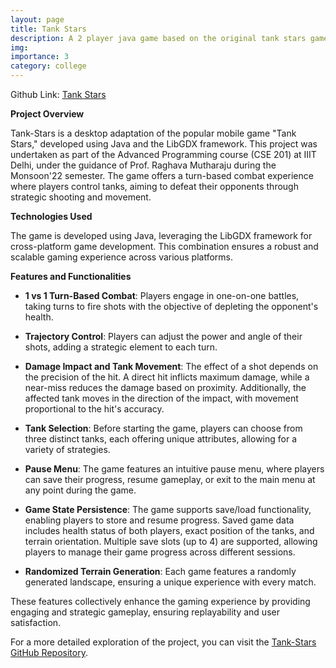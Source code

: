 ```yaml
---
layout: page
title: Tank Stars
description: A 2 player java game based on the original tank stars game using libGDX.
img: 
importance: 3
category: college
---
```


Github Link: [Tank Stars](https://github.com/guptasameer112/Tank-Stars)

**Project Overview**

Tank-Stars is a desktop adaptation of the popular mobile game "Tank Stars," developed using Java and the LibGDX framework. This project was undertaken as part of the Advanced Programming course (CSE 201) at IIIT Delhi, under the guidance of Prof. Raghava Mutharaju during the Monsoon'22 semester. The game offers a turn-based combat experience where players control tanks, aiming to defeat their opponents through strategic shooting and movement.

**Technologies Used**

The game is developed using Java, leveraging the LibGDX framework for cross-platform game development. This combination ensures a robust and scalable gaming experience across various platforms.

**Features and Functionalities**

- **1 vs 1 Turn-Based Combat**: Players engage in one-on-one battles, taking turns to fire shots with the objective of depleting the opponent's health.

- **Trajectory Control**: Players can adjust the power and angle of their shots, adding a strategic element to each turn.

- **Damage Impact and Tank Movement**: The effect of a shot depends on the precision of the hit. A direct hit inflicts maximum damage, while a near-miss reduces the damage based on proximity. Additionally, the affected tank moves in the direction of the impact, with movement proportional to the hit's accuracy.

- **Tank Selection**: Before starting the game, players can choose from three distinct tanks, each offering unique attributes, allowing for a variety of strategies.

- **Pause Menu**: The game features an intuitive pause menu, where players can save their progress, resume gameplay, or exit to the main menu at any point during the game.

- **Game State Persistence**: The game supports save/load functionality, enabling players to store and resume progress. Saved game data includes health status of both players, exact position of the tanks, and terrain orientation. Multiple save slots (up to 4) are supported, allowing players to manage their game progress across different sessions.

- **Randomized Terrain Generation**: Each game features a randomly generated landscape, ensuring a unique experience with every match.

These features collectively enhance the gaming experience by providing engaging and strategic gameplay, ensuring replayability and user satisfaction.

For a more detailed exploration of the project, you can visit the [Tank-Stars GitHub Repository](https://github.com/guptasameer112/Tank-Stars). 